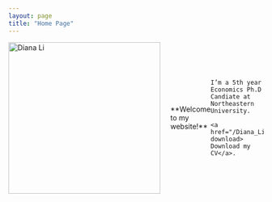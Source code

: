 ```yaml
---
layout: page
title: "Home Page"
---
```


<div style="display: flex; align-items: center;">
  <img src="/headshot.jpg" alt="Diana Li" style="width: 300px; margin-right: 20px;">
  <p>
    **Welcome to my website!**
    
    I’m a 5th year Economics Ph.D Candiate at Northeastern University.
    
    <a href="/Diana_Li_Resume.pdf" download> Download my CV</a>.
  </p>
</div>




